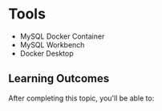 # Tools

- MySQL Docker Container
- MySQL Workbench
- Docker Desktop

## Learning Outcomes

After completing this topic, you'll be able to: